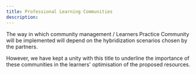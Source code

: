 ```yaml
---
title: Professional Learning Communities
description: 
---
```


The way in which community management / Learners Practice Community will be implemented will depend on the hybridization scenarios chosen by the partners.  
  
However, we have kept a unity with this title to underline the importance of these communities in the learners' optimisation of the proposed resources.  
